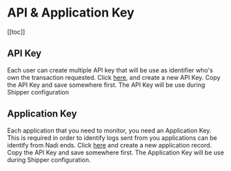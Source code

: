 # API & Application Key

[[toc]]

## API Key

Each user can create multiple API key that will be use as identifier who's own the transaction requested. Click [here](https://nadi.cleaniquecoders.com/user/api-tokens), and create a new API Key. Copy the API Key and save somewhere first. The API Key will be use during Shipper configuration

## Application Key

Each application that you need to monitor, you need an Application Key. This is required in order to identify logs sent from you applications can be identify from Nadi ends. Click [here](https://nadi.cleaniquecoders.com/applications/create) and create a new application record.  Copy the API Key and save somewhere first. The Application Key will be use during Shipper configuration.
